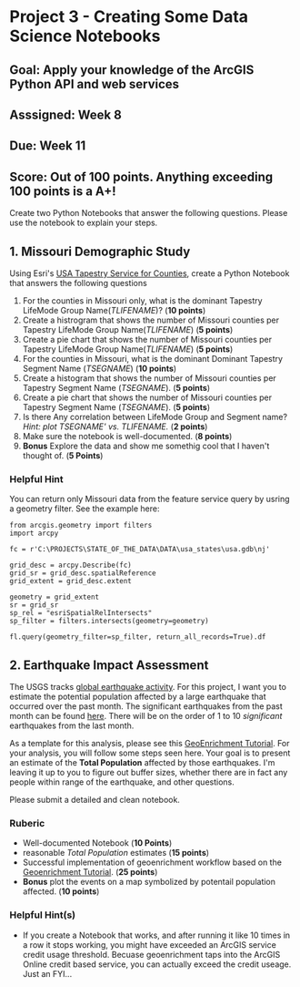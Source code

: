 # Project 3 - Creating Some Data Science Notebooks

## Goal: Apply your knowledge of the ArcGIS Python API and web services
## Asssigned: Week 8
## Due: Week 11
## Score: Out of 100 points. Anything exceeding 100 points is a A+!

Create two Python Notebooks that answer the following questions. Please use the notebook to explain your steps.
## 1. Missouri Demographic Study
Using Esri's [USA Tapestry Service for Counties](http://services.arcgis.com/P3ePLMYs2RVChkJx/arcgis/rest/services/Tapestry_Households/FeatureServer/1), create a Python Notebook that answers the following questions
1. For the counties in Missouri only, what is the dominant Tapestry LifeMode Group Name(*TLIFENAME*)? (**10 points**)
2. Create a histrogram that shows the number of Missouri counties per Tapestry LifeMode Group Name(*TLIFENAME*) (**5 points**)
3. Create a pie chart that shows the number of Missouri counties per Tapestry LifeMode Group Name(*TLIFENAME*) (**5 points**)
4. For the counties in Missouri, what is the dominant Dominant Tapestry Segment Name (*TSEGNAME*) (**10 points**)
5. Create a histogram  that shows the number of Missouri counties per Tapestry Segment Name (*TSEGNAME*). (**5 points**)
6. Create a pie chart that shows the number of Missouri counties per Tapestry Segment Name (*TSEGNAME*). (**5 points**)
7. Is there Any correlation between LifeMode Group and Segment name? *Hint: plot TSEGNAME' vs. TLIFENAME.* (**2 points**)
8. Make sure the notebook is well-documented. (**8 points**)
9. **Bonus** Explore the data and show me somethig cool that I haven't thought of. (**5 Points**)


### Helpful Hint
You can return only Missouri data from the feature service query by usring a geometry filter. See the example here:
```
from arcgis.geometry import filters
import arcpy

fc = r'C:\PROJECTS\STATE_OF_THE_DATA\DATA\usa_states\usa.gdb\nj'

grid_desc = arcpy.Describe(fc)
grid_sr = grid_desc.spatialReference
grid_extent = grid_desc.extent

geometry = grid_extent
sr = grid_sr
sp_rel = "esriSpatialRelIntersects"
sp_filter = filters.intersects(geometry=geometry)

fl.query(geometry_filter=sp_filter, return_all_records=True).df
```

## 2. Earthquake Impact Assessment
The USGS tracks [global earthquake activity](https://earthquake.usgs.gov/earthquakes/map/). For this project, I want you to estimate the potential population affected by a large earthquake that occurred over the past month. The significant earthquakes from the past month can be found [here](https://earthquake.usgs.gov/earthquakes/feed/v1.0/summary/significant_month.csv). There will be on the order of 1 to 10 *significant* earthquakes from the last month. 

As a template for this analysis, please see this [GeoEnrichment Tutorial](https://developers.arcgis.com/python/guide/performing-geoenrichment/). For your analysis, you will follow some steps seen here. Your goal is to present an estimate of the **Total Population** affected by those earthquakes. I'm leaving it up to you to figure out buffer sizes, whether there are in fact any people within range of the earthquake, and other questions.

Please submit a detailed and clean notebook.

### Ruberic
- Well-documented Notebook (**10 Points**)
- reasonable *Total Population* estimates (**15 points**)
- Successful implementation of geoenrichment workflow based on the [Geoenrichment Tutorial](https://developers.arcgis.com/python/guide/performing-geoenrichment/). (**25 points**)
- **Bonus** plot the events on a map symbolized by potentail population affected. (**10 points**)

### Helpful Hint(s)
- If you create a Notebook that works, and after running it like 10 times in a row it stops working, you might have exceeded an ArcGIS service credit usage threshold. Becuase geoenrichment taps into the ArcGIS Online credit based service, you can actually exceed the credit useage. Just an FYI...


